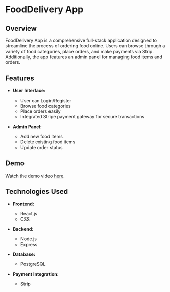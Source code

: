 # FoodDelivery App

## Overview

FoodDelivery App is a comprehensive full-stack application designed to streamline the process of ordering food online. Users can browse through a variety of food categories, place orders, and make payments via Strip. Additionally, the app features an admin panel for managing food items and orders.

## Features

- **User Interface:**
  - User can Login/Register
  - Browse food categories
  - Place orders easily
  - Integrated Stripe payment gateway for secure transactions

- **Admin Panel:**
  - Add new food items
  - Delete existing food items
  - Update order status
 
## Demo

Watch the demo video [here](https://youtu.be/3Doj-YHqZh4).

## Technologies Used

- **Frontend:**
  - React.js
  - CSS

- **Backend:**
  - Node.js
  - Express

- **Database:**
  - PostgreSQL

- **Payment Integration:**
  - Strip

